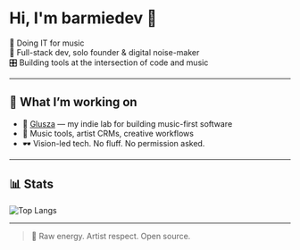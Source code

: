 # Hi, I'm barmiedev 👾

🧪 Doing IT for music  
🎸 Full-stack dev, solo founder & digital noise-maker  
🎛️ Building tools at the intersection of code and music  

---

## 🥁 What I’m working on

- 🧠 [Glusza](https://github.com/glusza) — my indie lab for building music-first software
- 🧰 Music tools, artist CRMs, creative workflows
- 🕶️ Vision-led tech. No fluff. No permission asked.

---

## 📊 Stats

![Top Langs](https://github-readme-stats.vercel.app/api/top-langs/?username=barmiedev&layout=compact&theme=radical)

---

> 🖤 Raw energy. Artist respect. Open source.
